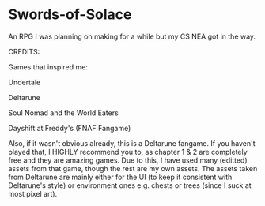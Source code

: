 # Swords-of-Solace
An RPG I was planning on making for a while but my CS NEA got in the way.


CREDITS:

Games that inspired me:

Undertale

Deltarune

Soul Nomad and the World Eaters

Dayshift at Freddy's (FNAF Fangame)


Also, if it wasn't obvious already, this is a Deltarune fangame. If you haven't played that, I HIGHLY recommend you to, as chapter 1 & 2 are completely free and they are amazing games. Due to this, I have used many (editted) assets from that game, though the rest are my own assets. The assets taken from Deltarune are mainly either for the UI (to keep it consistent with Deltarune's style) or environment ones e.g. chests or trees (since I suck at most pixel art).
